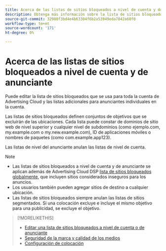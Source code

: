 ```yaml
---
title: Acerca de las listas de sitios bloqueados a nivel de cuenta y de anunciante
description: Obtenga más información sobre la lista de sitios bloqueados para una cuenta o un anunciante.
source-git-commit: 32988f3bd4e4b63304f6b2a53949eda7842a60f0
workflow-type: tm+mt
source-wordcount: '171'
ht-degree: 0%

---
```


# Acerca de las listas de sitios bloqueados a nivel de cuenta y de anunciante

Puede editar la lista de sitios bloqueados que se usa para toda la cuenta de Advertising Cloud y las listas adicionales para anunciantes individuales en la cuenta.

Las listas de sitios bloqueados definen conjuntos de objetivos que se excluirán de las ubicaciones. Cada lista puede constar de dominios de sitio web de nivel superior y cualquier nivel de subdominios (como ejemplo.com, my.example.com o my.new.example.com), ID de aplicaciones móviles o nombres de paquetes (como com.example.app123).

Las listas de nivel del anunciante anulan las listas de nivel de cuenta.

>[!NOTE]
>
>* Las listas de sitios bloqueados a nivel de cuenta y de anunciante se aplican además de Advertising Cloud DSP [lista de sitios bloqueados globalmente](/help/dsp/introduction/features/brand-safety-media-quality.md), que incluyen sitios considerados inseguros para los anuncios.
>* Los usuarios también pueden agregar sitios de destino a cualquier ubicación.
>* Las listas de sitios bloqueados siempre anulan las listas de sitios segmentados. Si una colocación excluye e incluye el mismo objetivo para una publicidad, se excluye el objetivo.


>[!MORELIKETHIS]
>
>* [Editar una lista de sitios bloqueados a nivel de cuenta o de anunciante](/help/dsp/admin/blocked-sites-list-edit.md)
>* [Seguridad de la marca y calidad de los medios](/help/dsp/introduction/features/brand-safety-media-quality.md)
>* [Configuración de colocación](/help/dsp/campaign-management/placements/placement-settings.md)

